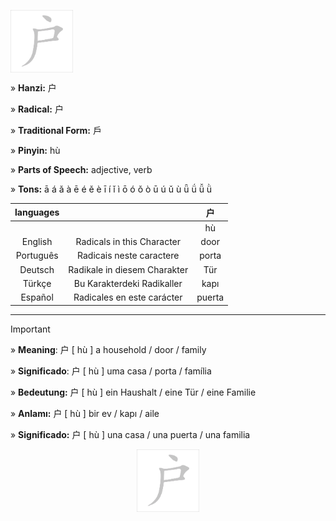 <a href="https://www.youtube.com/@deisefreire5875/videos" target="blank"><img align="center" src="https://github.com/DeiseFreire/Chinese_dictionary/blob/main/Hanzi%20%E6%88%B7/%E6%88%B7.gif" alt="" height="100" /></a> 

» **Hanzi:** 户

» **Radical:** 户 

» **Traditional Form:** 戶

» **Pinyin:** hù

» **Parts of Speech:** adjective, verb

» **Tons:** ā á ǎ à ē é ě è ī í ǐ ì ō ó ǒ ò ū ú ǔ ù ǖ ǘ ǚ ǜ 

| languages |  | 户 |
| :---: | :---: | :---: |
|  |   | hù | 
| English | Radicals in this Character | door  | 
| Português |Radicais neste caractere | porta |
| Deutsch | Radikale in diesem Charakter | Tür | 
| Türkçe | Bu Karakterdeki Radikaller | kapı | 
| Español | Radicales en este carácter | puerta | 

***
> [!IMPORTANT]
>
> » **Meaning**: 户 [ hù ] a household / door / family
>
> » **Significado**: 户 [ hù ] uma casa / porta / família
>
> » **Bedeutung:** 户 [ hù ] ein Haushalt / eine Tür / eine Familie
>
> » **Anlamı:** 户 [ hù ] bir ev / kapı / aile
> 
> » **Significado:** 户 [ hù ] una casa / una puerta / una familia

<p align="center">
<a href="https://www.youtube.com/@deisefreire5875/videos" target="blank"><img align="center" src="https://github.com/DeiseFreire/Chinese_dictionary/blob/main/Hanzi%20%E6%88%B7/%E6%88%B7.gif" alt="" height="100" /></a> 
</p>
